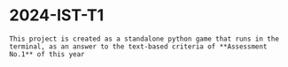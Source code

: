 # 2024-IST-T1
    This project is created as a standalone python game that runs in the terminal, as an answer to the text-based criteria of **Assessment No.1** of this year